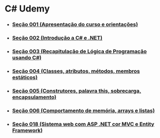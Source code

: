 # C# Udemy

* ### [Seção 001 (Apresentação do curso e orientações)](./section01/)
    
* ### [Seção 002 (Introdução a C# e .NET)](./section02/)

* ### [Seção 003 (Recapitulação de Lógica de Programação usando C#)](./section03/)

* ### [Seção 004 (Classes, atributos, métodos, membros estáticos)](./section04/)

* ### [Seção 005 (Construtores, palavra this, sobrecarga, encapsulamento)](./section05/)

* ### [Seção 006 (Comportamento de memória, arrays e listas)](./section06/)

* ### [Seção 018 (Sistema web com ASP .NET cor MVC e Entity Framework)](./section18/)